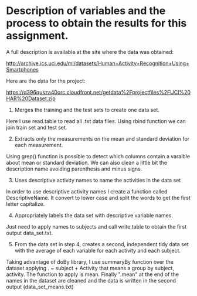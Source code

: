 # Description of variables and the process to obtain the results for this assignment.

A full description is available at the site where the data was obtained: 

http://archive.ics.uci.edu/ml/datasets/Human+Activity+Recognition+Using+Smartphones 

Here are the data for the project: 

https://d396qusza40orc.cloudfront.net/getdata%2Fprojectfiles%2FUCI%20HAR%20Dataset.zip 

1. Merges the training and the test sets to create one data set.

Here I use read.table to read all .txt data files. Using rbind function we can join train set and test set. 

2. Extracts only the measurements on the mean and standard deviation for each measurement. 

Using grep() function is possible to detect which columns contain a varaible about mean or standard deviation. 
We can also clean a little bit the description name avoiding parenthesis and minus signs. 

3. Uses descriptive activity names to name the activities in the data set

In order to use descriptive activity names I create a function called DescriptiveName.
It convert to lower case and split the words to get the first letter capitalize. 

4. Appropriately labels the data set with descriptive variable names. 

Just need to apply names to subjects and call write.table to obtain the  first output data_set.txt.

5. From the data set in step 4, creates a second, independent tidy data set with the average of each variable for each activity and each subject.

Taking advantage of doBy library, I use summaryBy function over the dataset applying . ~ subject + Activity 
that means a group by subject, activity. The function to apply is mean. 
Finally ".mean" at the end of the names in the dataset are cleaned and the data is written in the second output (data_set_means.txt)

